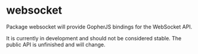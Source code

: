 websocket
=========

Package websocket will provide GopherJS bindings for the WebSocket API.

It is currently in development and should not be considered stable. The public API is unfinished and will change.
